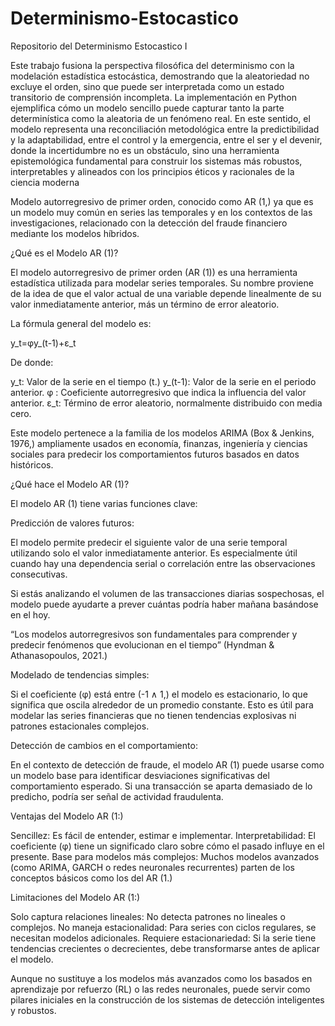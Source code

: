 # Determinismo-Estocastico
Repositorio del Determinismo Estocastico I

Este trabajo fusiona la perspectiva filosófica del determinismo con la modelación estadística estocástica, demostrando que la aleatoriedad no excluye el orden, sino que puede ser interpretada como un estado transitorio de comprensión incompleta. La implementación en Python ejemplifica cómo un modelo sencillo puede capturar tanto la parte determinística como la aleatoria de un fenómeno real. En este sentido, el modelo representa una reconciliación metodológica entre la predictibilidad y la adaptabilidad, entre el control y la emergencia, entre el ser y el devenir, donde la incertidumbre no es un obstáculo, sino una herramienta epistemológica fundamental para construir los sistemas más robustos, interpretables y alineados con los principios éticos y racionales de la ciencia moderna

Modelo autorregresivo de primer orden, conocido como AR (1,) ya que es un modelo muy común en series las temporales y en los contextos de las investigaciones, relacionado con la detección del fraude financiero mediante los modelos híbridos.

¿Qué es el Modelo AR (1)?

El modelo autorregresivo de primer orden (AR (1)) es una herramienta estadística utilizada para modelar series temporales. Su nombre proviene de la idea de que el valor actual de una variable depende linealmente de su valor inmediatamente anterior, más un término de error aleatorio.

La fórmula general del modelo es:

y_t=φy_(t-1)+ε_t

De donde:

y_t: Valor de la serie en el tiempo (t.)
y_(t-1): Valor de la serie en el periodo anterior.
φ : Coeficiente autorregresivo que indica la influencia del valor anterior.
ε_t: Término de error aleatorio, normalmente distribuido con media cero.

Este modelo pertenece a la familia de los modelos ARIMA (Box & Jenkins, 1976,) ampliamente usados en economía, finanzas, ingeniería y ciencias sociales para predecir los comportamientos futuros basados en datos históricos.


¿Qué hace el Modelo AR (1)?

El modelo AR (1) tiene varias funciones clave:

Predicción de valores futuros:

El modelo permite predecir el siguiente valor de una serie temporal utilizando solo el valor inmediatamente anterior. Es especialmente útil cuando hay una dependencia serial o correlación entre las observaciones consecutivas.

Si estás analizando el volumen de las transacciones diarias sospechosas, el modelo puede ayudarte a prever cuántas podría haber mañana basándose en el hoy.

“Los modelos autorregresivos son fundamentales para comprender y predecir fenómenos que evolucionan en el tiempo” (Hyndman & Athanasopoulos, 2021.)

Modelado de tendencias simples:

Si el coeficiente (φ) está entre (-1 ∧ 1,) el modelo es estacionario, lo que significa que oscila alrededor de un promedio constante. Esto es útil para modelar las series financieras que no tienen tendencias explosivas ni patrones estacionales complejos.

Detección de cambios en el comportamiento: 

En el contexto de detección de fraude, el modelo AR (1) puede usarse como un modelo base para identificar desviaciones significativas del comportamiento esperado. Si una transacción se aparta demasiado de lo predicho, podría ser señal de actividad fraudulenta.

Ventajas del Modelo AR (1:)

Sencillez: Es fácil de entender, estimar e implementar.
Interpretabilidad: El coeficiente (φ) tiene un significado claro sobre cómo el pasado influye en el presente.
Base para modelos más complejos: Muchos modelos avanzados (como ARIMA, GARCH o redes neuronales recurrentes) parten de los conceptos básicos como los del AR (1.)

Limitaciones del Modelo AR (1:)

Solo captura relaciones lineales: No detecta patrones no lineales o complejos.
No maneja estacionalidad: Para series con ciclos regulares, se necesitan modelos adicionales.
Requiere estacionariedad: Si la serie tiene tendencias crecientes o decrecientes, debe transformarse antes de aplicar el modelo.

Aunque no sustituye a los modelos más avanzados como los basados en aprendizaje por refuerzo (RL) o las redes neuronales, puede servir como pilares iniciales en la construcción de los sistemas de detección inteligentes y robustos.

